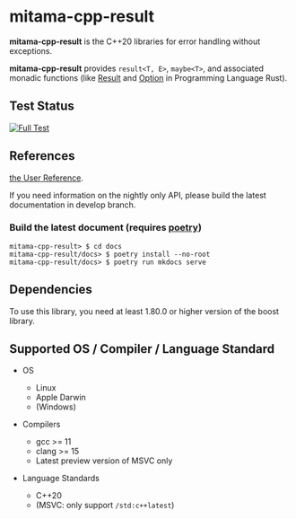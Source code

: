 # mitama-cpp-result

**mitama-cpp-result** is the C++20 libraries for error handling without exceptions.

**mitama-cpp-result** provides `result<T, E>`, `maybe<T>`, and associated monadic functions
(like [Result](https://doc.rust-lang.org/std/result/enum.Result.html)
and [Option](https://doc.rust-lang.org/std/option/enum.Option.html) in Programming Language Rust).

## Test Status
[![Full Test](https://github.com/LoliGothick/mitama-cpp-result/actions/workflows/full-test.yml/badge.svg)](https://github.com/LoliGothick/mitama-cpp-result/actions/workflows/full-test.yml)

## References

[the User Reference](https://loligothick.github.io/mitama-cpp-result/).

If you need information on the nightly only API, please build the latest documentation in develop branch.

### Build the latest document (requires [poetry](https://python-poetry.org/))

```shell
mitama-cpp-result> $ cd docs
mitama-cpp-result/docs> $ poetry install --no-root
mitama-cpp-result/docs> $ poetry run mkdocs serve
```

## Dependencies

To use this library, you need at least 1.80.0 or higher version of the boost library.

## Supported OS / Compiler / Language Standard

- OS
    - Linux
    - Apple Darwin
    - (Windows)

- Compilers
    - gcc >= 11
    - clang >= 15
    - Latest preview version of MSVC only

- Language Standards
    - C++20
    - (MSVC: only support `/std:c++latest`)
